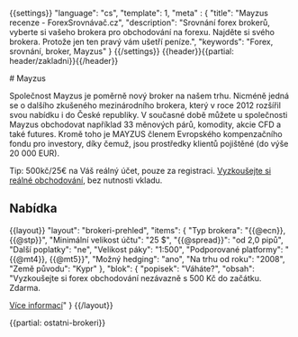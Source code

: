 {{settings}}
  "language": "cs",
  "template": 1,
  "meta" : {
    "title": "Mayzus recenze - ForexSrovnávač.cz",
    "description": "Srovnání forex brokerů, vyberte si vašeho brokera pro obchodování na forexu. Najděte si svého brokera. Protože jen ten pravý vám ušetří peníze.",
    "keywords": "Forex, srovnání, broker, Mayzus"
  }
{{/settings}}
{{header}}{{partial: header/zakladni}}{{/header}}

<div class="start" markdown="1">
# Mayzus

Společnost Mayzus je poměrně nový broker na našem trhu. Nicméně jedná se o dalšího zkušeného mezinárodního brokera, který v roce 2012 rozšířil svou nabídku i do České republiky. V současné době můžete u společnosti Mayzus obchodovat například 33 měnových párů, komodity, akcie CFD a také futures. Kromě toho je MAYZUS členem Evropského kompenzačního fondu pro investory, díky čemuž, jsou prostředky klientů pojištěné (do výše 20 000 EUR).

Tip: 500kč/25€ na Váš reálný účet, pouze za registraci. [Vyzkoušejte si reálné obchodování](http://www.plus500.com/cs/StartTrading.aspx?id=66349&pl=2), bez nutnosti vkladu.

</div>

## Nabídka

{{layout}}
  "layout": "brokeri-prehled",
  "items": {
      "Typ brokera": "{{@ecn}}, {{@stp}}",
      "Minimální velikost účtu": "25 $",
      "{{@spread}}": "od 2,0 pipů",
      "Další poplatky": "ne",
      "Velikost páky": "1:500",
      "Podporované platformy": "{{@mt4}}, {{@mt5}}",
      "Možný hedging": "ano",
      "Na trhu od roku": "2008",
      "Země původu": "Kypr"
   },
   "blok": {
      "popisek": "Váháte?",
      "obsah": "Vyzkoušejte si forex obchodování nezávazně s 500 Kč do začátku. Zdarma.</p><a href='http://www.plus500.com/cs/?id=66349&amp;pl=2' class='btn btn-default btn-sm'>Více informací</a>"
    }
{{/layout}}

{{partial: ostatni-brokeri}}
